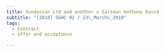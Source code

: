 ```yaml
---
title: Sundercan Ltd and another v Salzman Anthony David
subtitle: "[2010] SGHC 92 / 23\_March\_2010"
tags:
  - Contract
  - offer and acceptance

---
```


